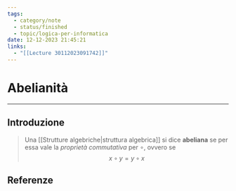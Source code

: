 ```yaml
---
tags:
  - category/note
  - status/finished
  - topic/logica-per-informatica
date: 12-12-2023 21:45:21
links:
  - "[[Lecture 30112023091742]]"
---
```

# Abelianità
---
## Introduzione
> Una [[Strutture algebriche|struttura algebrica]] si dice **abeliana** se per essa vale la _proprietà commutativa_ per $\circ$, ovvero se
> $$x \circ y = y \circ x$$

## Referenze